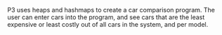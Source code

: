 P3 uses heaps and hashmaps to create a car comparison program. The user can enter cars into the program, and see cars that are the least expensive or least costly out of all cars in the system, and per model.
